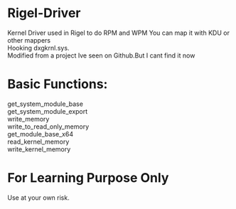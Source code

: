 # Rigel-Driver
Kernel Driver used in Rigel to do RPM and WPM
You can map it with KDU or other mappers  
Hooking dxgkrnl.sys.  
Modified from a project Ive seen on Github.But I cant find it now
# Basic Functions:
get_system_module_base  
get_system_module_export  
write_memory  
write_to_read_only_memory  
get_module_base_x64  
read_kernel_memory  
write_kernel_memory  

# For Learning Purpose Only
Use at your own risk.

